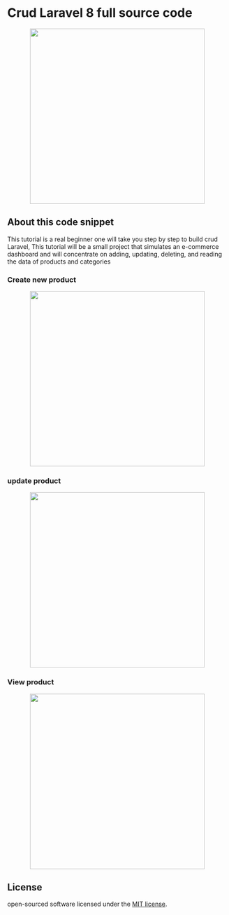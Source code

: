 # Crud Laravel 8 full source code


<p align="center"><a href="https://fastsnippets.com/crud-laravel/" target="_blank"><img src="https://fastsnippets.com/wp-content/uploads/2021/09/image-3-1024x751.png" width="400"></a></p>



## About this code snippet


This tutorial is a real beginner one will take you step by step to build crud Laravel, This tutorial will be a small project that simulates an e-commerce dashboard and will concentrate on adding, updating, deleting, and reading the data of products and categories


### Create new product

<p align="center"><a href="https://fastsnippets.com/crud-laravel/" target="_blank"><img src="https://fastsnippets.com/wp-content/uploads/2021/09/image-4-1024x751.png" width="400"></a></p>


### update product

<p align="center"><a href="https://fastsnippets.com/crud-laravel/" target="_blank"><img src="https://fastsnippets.com/wp-content/uploads/2021/09/image-5-1024x751.png" width="400"></a></p>



### View product

<p align="center"><a href="https://fastsnippets.com/crud-laravel/" target="_blank"><img src="https://fastsnippets.com/wp-content/uploads/2021/09/image-6-1024x751.png" width="400"></a></p>



## License

open-sourced software licensed under the [MIT license](https://opensource.org/licenses/MIT).